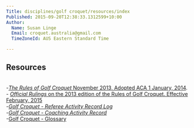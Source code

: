 ```yaml
---
Title: disciplines/golf croquet/resources/index
Published: 2015-09-20T12:38:33.1312599+10:00
Author:
  Name: Susan Linge
  Email: croquet.australia@gmail.com
  TimeZoneId: AUS Eastern Standard Time

---
```

## Resources
<br/>-[*The Rules of Golf Croquet* November 2013, Adopted ACA 1 January, 2014](/the-rules-of-golf-croquet-aca-final-6-2-effective-1-january-2014docx.pdf).
<br/>- [*Official Rulings* on the 2013 edition of the Rules of Golf Croquet. Effective February, 2015](/2015-official-rulings.pdf)
<br/>-[*Golf Croquet - Referee Activity Record Log*](/gc-referee-activity-log-november-2013.pdf)
<br/>-[*Golf Croquet - Coaching Activity Record*](/gc-coaching-activity-record.pdf)
<br/>-[Golf Croquet - Glossary](/gc-glossary-as-7-june.pdf)